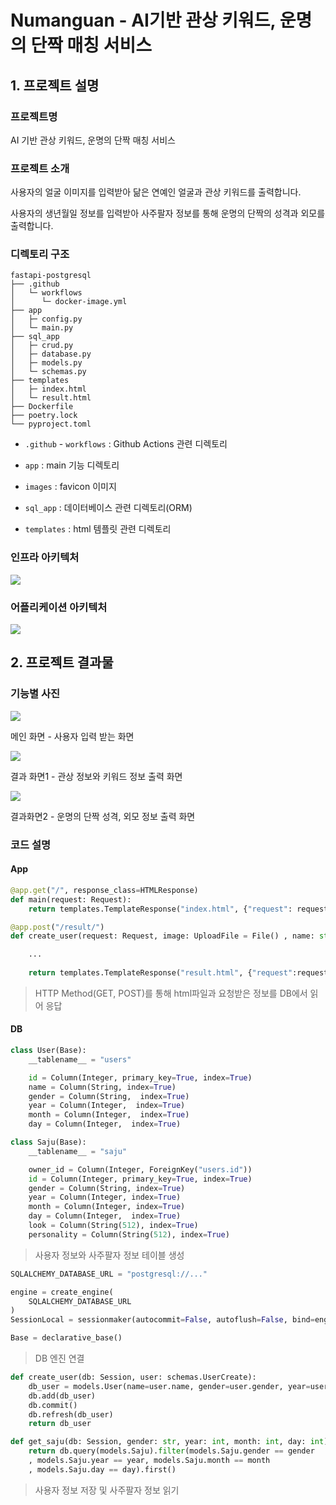 # Numanguan - AI기반 관상 키워드, 운명의 단짝 매칭 서비스

## 1. 프로젝트 설명

### 프로젝트명

AI 기반 관상 키워드, 운명의 단짝 매칭 서비스

### 프로젝트 소개

사용자의 얼굴 이미지를 입력받아 닮은 연예인 얼굴과 관상 키워드를 출력합니다.

사용자의 생년월일 정보를 입력받아 사주팔자 정보를 통해 운명의 단짝의 성격과 외모를 출력합니다.

### 디렉토리 구조

```
fastapi-postgresql
├── .github
│   └─ workflows
│      └─ docker-image.yml
├── app
│   ├─ config.py
│   └─ main.py 
├── sql_app
│   ├─ crud.py
│   ├─ database.py
│   ├─ models.py
│   └─ schemas.py
├── templates
│   ├─ index.html
│   └─ result.html
├── Dockerfile
├── poetry.lock
└── pyproject.toml
```
- `.github` - `workflows` : Github Actions 관련 디렉토리

- `app` : main 기능 디렉토리

- `images` : favicon 이미지

- `sql_app` : 데이터베이스 관련 디렉토리(ORM)

- `templates` : html 템플릿 관련 디렉토리


### 인프라 아키텍처
<img src="https://user-images.githubusercontent.com/58734611/197971132-6a7dce78-352f-4f6a-a3da-d2934d33e4ae.png">

### 어플리케이션 아키텍처
<img src="https://user-images.githubusercontent.com/58734611/197971034-a090c936-467d-49be-b6e8-d5f69bc0c8b8.png">

## 2. 프로젝트 결과물

### 기능별 사진

<img src="https://user-images.githubusercontent.com/58734611/194035548-a1c856b1-e6c6-4b76-80db-13b633ff3c54.png">
<p>메인 화면 - 사용자 입력 받는 화면</p>

<img src="https://user-images.githubusercontent.com/58734611/194035632-deef9a2c-2c93-4c3f-9661-92669430f958.png">
<p>결과 화면1 - 관상 정보와 키워드 정보 출력 화면</p>

<img src="https://user-images.githubusercontent.com/58734611/194035672-22472096-3437-40ec-98ff-b9a2c91ec1a0.png">
<p>결과화면2 - 운명의 단짝 성격, 외모 정보 출력 화면</p>

### 코드 설명

#### App

```python
@app.get("/", response_class=HTMLResponse)
def main(request: Request):
    return templates.TemplateResponse("index.html", {"request": request})
```

```python
@app.post("/result/")
def create_user(request: Request, image: UploadFile = File() , name: str = Form(), gender: str = Form(), year: str = Form(), month: str=Form(), day: str=Form(),keyword: str=Form(), db: Session= Depends(get_db)):

    ...
    
    return templates.TemplateResponse("result.html", {"request":request,"name":user.name, "image":my_image, "other_image":other_image, "keyword": keyword ,"look":saju.look, "personality":saju.personality})
```
> HTTP Method(GET, POST)를 통해 html파일과 요청받은 정보를 DB에서 읽어 응답

#### DB

```python
class User(Base):
    __tablename__ = "users"

    id = Column(Integer, primary_key=True, index=True)
    name = Column(String, index=True)
    gender = Column(String,  index=True)
    year = Column(Integer,  index=True)
    month = Column(Integer,  index=True)
    day = Column(Integer,  index=True)
```
```python
class Saju(Base):
    __tablename__ = "saju"

    owner_id = Column(Integer, ForeignKey("users.id"))
    id = Column(Integer, primary_key=True, index=True)
    gender = Column(String, index=True)
    year = Column(Integer, index=True)
    month = Column(Integer, index=True)
    day = Column(Integer,  index=True)
    look = Column(String(512), index=True)
    personality = Column(String(512), index=True)
```

> 사용자 정보와 사주팔자 정보 테이블 생성

```python
SQLALCHEMY_DATABASE_URL = "postgresql://..."

engine = create_engine(
    SQLALCHEMY_DATABASE_URL
)
SessionLocal = sessionmaker(autocommit=False, autoflush=False, bind=engine)

Base = declarative_base()
```

> DB 엔진 연결

```python
def create_user(db: Session, user: schemas.UserCreate):
    db_user = models.User(name=user.name, gender=user.gender, year=user.year, month=user.month, day=user.day)
    db.add(db_user)
    db.commit()
    db.refresh(db_user)
    return db_user
```

```python
def get_saju(db: Session, gender: str, year: int, month: int, day: int):
    return db.query(models.Saju).filter(models.Saju.gender == gender
    , models.Saju.year == year, models.Saju.month == month
    , models.Saju.day == day).first()
```
> 사용자 정보 저장 및 사주팔자 정보 읽기
